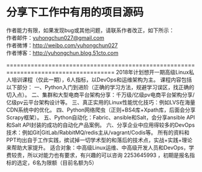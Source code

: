 # 分享下工作中有用的项目源码

作者能力有限，如果发现bug或其他问题，请联系作者改正，如下所示：<br>
作者邮件：yuhongchun027@gmail.com<br>
作者微博：http://weibo.com/yuhongchun027<br>
作者博客：http://yuhongchun.blog.51cto.com

=====================================================================================
2018年计划想开一期高级Linux私人培训课程（仅此一期），6人指标，以DevOps和运维架构为主。
课程内容包括以下部分：
一、Python入门到进阶（正确的学习方法，规避学习误区，找正确的切入点）。
二、集群和大型电商平台架构分享：千万级/亿级pv电商平台架构分享/亿级pv云平台架构设计等。
三、真正实用的Linux性能忧化技巧：例如LVS在海量CDN系统中的优化。
四、Python网络爬虫（正则+BS4库+Xpath库，后面会分享Scrapy框架）。
五、Python自动化：Fabric、ansible和Salt，会分享ansible API和Salt API封装的成功的自动化产品案例。
六、分享企业中应用得较多的DevOps技术：例如Git|GitLab/RabbitMQ/redis主从/vagrant/Codis等。
所有的资料和PPT均出自于工作实践，摈试掉一切学术型的和落后的技术点，实战+实践+理论来帮助大家提升。
适合对象：中高级Linux运维、中高级开发人员和DevOps，学费较贵，所以对能力也有要求，有兴趣的可以咨询 2253645993 ，初期是报名指标的选定，6名为限额（目前名额为5）
